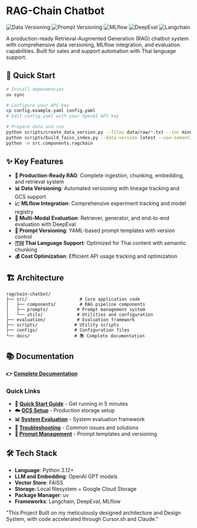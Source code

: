 # RAG-Chain Chatbot

![Data Versioning](https://img.shields.io/badge/Data-Versioning-blue?style=flat-square)
![Prompt Versioning](https://img.shields.io/badge/Prompts-Versioning-informational?style=flat-square)
![MLflow](https://img.shields.io/badge/MLOps-MLflow-orange?style=flat-square&logo=mlflow)
![DeepEval](https://img.shields.io/badge/Evaluation-DeepEval-purple?style=flat-square)
![Langchain](https://img.shields.io/badge/Framework-Langchain-green?style=flat-square&logo=langchain)  

A production-ready Retrieval-Augmented Generation (RAG) chatbot system with comprehensive data versioning, MLflow integration, and evaluation capabilities. Built for sales and support automation with Thai language support.

## 🚀 Quick Start

```bash
# Install dependencies
uv sync

# Configure your API key
cp config.example.yaml config.yaml
# Edit config.yaml with your OpenAI API key

# Prepare data and run
python scripts/create_data_version.py --files data/raw/*.txt --inc minor
python scripts/build_faiss_index.py --data-version latest --use-semantic-chunking
python -m src.components.ragchain
```

## ✨ Key Features

- **🤖 Production-Ready RAG**: Complete ingestion, chunking, embedding, and retrieval system
- **📊 Data Versioning**: Automated versioning with lineage tracking and GCS support
- **📈 MLflow Integration**: Comprehensive experiment tracking and model registry
- **🧪 Multi-Modal Evaluation**: Retriever, generator, and end-to-end evaluation with DeepEval
- **📝 Prompt Versioning**: YAML-based prompt templates with version control
- **🇹🇭 Thai Language Support**: Optimized for Thai content with semantic chunking
- **💰 Cost Optimization**: Efficient API usage tracking and optimization

## 🏗️ Architecture

```
ragchain-chatbot/
├── src/                    # Core application code
│   ├── components/         # RAG pipeline components
│   ├── prompts/           # Prompt management system
│   └── utils/             # Utilities and configuration
├── evaluation/            # Evaluation framework
├── scripts/              # Utility scripts
├── configs/              # Configuration files
└── docs/                 # 📚 Complete documentation
```

## 📚 Documentation

**👉 [Complete Documentation](docs/README.md)**

### Quick Links
- **🚀 [Quick Start Guide](docs/quickstart.md)** - Get running in 5 minutes
- **☁️ [GCS Setup](docs/gcs_setup.md)** - Production storage setup
- **📊 [System Evaluation](docs/evaluation.md)** - System evaluation framework
- **🔧 [Troubleshooting](docs/troubleshooting.md)** - Common issues and solutions
- **📝 [Prompt Management](docs/prompts.md)** - Prompt templates and versioning

## 🛠️ Tech Stack

- **Language**: Python 3.12+
- **LLM and Embedding**: OpenAI GPT models
- **Vector Store**: FAISS 
- **Storage**: Local filesystem + Google Cloud Storage
- **Package Manager**: uv
- **Frameworks**: Langchain, DeepEval, MLflow
  

"This Project Built on my meticulously designed architecture and Design System, with code accelerated through Cursor.sh and Claude."